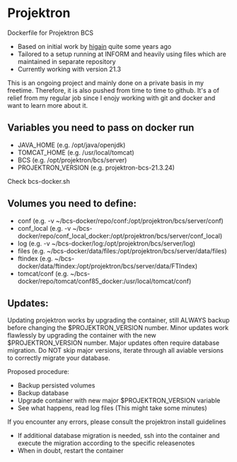 # Projektron
Dockerfile for Projektron BCS
- Based on initial work by [higain](https://github.com/higain) quite some years ago
- Tailored to a setup running at INFORM and heavily using files which are maintained in separate repository
- Currently working with version 21.3

This is an ongoing project and mainly done on a private basis in my freetime. Therefore, it is also pushed from time to time to github. It's a of relief from my regular job since I enojy working with git and docker and want to learn more about it.

## Variables you need to pass on docker run
- JAVA_HOME (e.g. /opt/java/openjdk)
- TOMCAT_HOME (e.g. /usr/local/tomcat)
- BCS (e.g. /opt/projektron/bcs/server)
- PROJEKTRON_VERSION (e.g. projektron-bcs-21.3.24)

Check bcs-docker.sh

## Volumes you need to define:
- conf (e.g. -v ~/bcs-docker/repo/conf:/opt/projektron/bcs/server/conf)
- conf_local (e.g. -v ~/bcs-docker/repo/conf_local_docker:/opt/projektron/bcs/server/conf_local)
- log (e.g. -v ~/bcs-docker/log:/opt/projektron/bcs/server/log)
- files (e.g. ~/bcs-docker/data/files:/opt/projektron/bcs/server/data/files)
- ftindex (e.g. ~/bcs-docker/data/ftindex:/opt/projektron/bcs/server/data/FTIndex)
- tomcat/conf (e.g. ~/bcs-docker/repo/tomcat/conf85_docker:/usr/local/tomcat/conf)

## Updates:
Updating projektron works by upgrading the container, still ALWAYS backup before changing the $PROJEKTRON_VERSION number.
Minor updates work flawlessly by upgrading the container with the new $PROJEKTRON_VERSION number.
Major updates often require database migration. Do NOT skip major versions, iterate through all aviable versions to correctly migrate your database.

Proposed procedure:
- Backup persisted volumes
- Backup database
- Upgrade container with new major $PROJEKTRON_VERSION variable
- See what happens, read log files (This might take some minutes)

If you encounter any errors, please consult the projektron install guidelines
- If additional database migration is needed, ssh into the container and execute the migration according to the specific releasenotes
- When in doubt, restart the container
